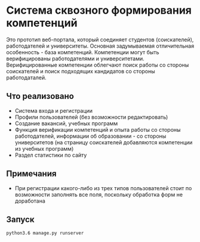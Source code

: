 # Система сквозного формирования компетенций
Это прототип веб-портала, который соединяет студентов (соискателей), работодателей и университеты. Основная задумываемая отличительная особенность - база компетенций. Компетенции могут быть верифицированы работодателями и университетами. Верифицированные компетенции облегчают поиск работы со стороны соискателей и поиск подходящих кандидатов со стороны работодаталей.

## Что реализовано
* Система входа и регистрации
* Профили пользователей (без возможности редактировать)
* Создание вакансий, учебных программ
* Функция верификации компетенций и опыта работы со стороны работодателей, информации об образовании - со стороны университетов (на страницу соискателей добавляются компетенции из учебных программ)
* Раздел статистики по сайту

## Примечания
* При регистрации какого-либо из трех типов пользователей стоит по возможности заполнять все поля, поскольку обработка форм не доработана

## Запуск
```
python3.6 manage.py runserver
```
